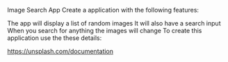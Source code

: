 Image Search App
Create a application with the following features:

The app will display a list of random images
It will also have a search input
When you search for anything the images will change
To create this application use the these details:

https://unsplash.com/documentation
